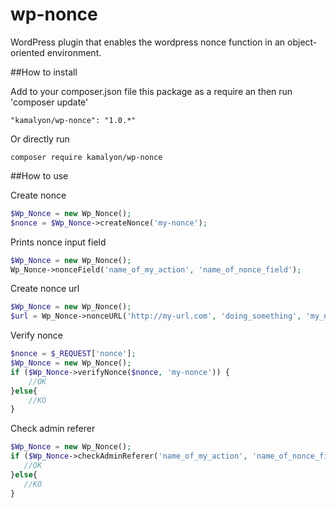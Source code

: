 # wp-nonce
WordPress plugin that enables the wordpress nonce function in an object-oriented environment.

##How to install

Add to your composer.json file this package as a require an then run 'composer update'
```
"kamalyon/wp-nonce": "1.0.*"
```

Or directly run
```
composer require kamalyon/wp-nonce
```

##How to use

Create nonce
```php
$Wp_Nonce = new Wp_Nonce();
$nonce = $Wp_Nonce->createNonce('my-nonce');
```

Prints nonce input field
```php
$Wp_Nonce = new Wp_Nonce();
Wp_Nonce->nonceField('name_of_my_action', 'name_of_nonce_field');
```

Create nonce url 
```php
$Wp_Nonce = new Wp_Nonce();
$url = Wp_Nonce->nonceURL('http://my-url.com', 'doing_something', 'my_nonce');
```

Verify nonce
```php
$nonce = $_REQUEST['nonce'];
$Wp_Nonce = new Wp_Nonce();
if ($Wp_Nonce->verifyNonce($nonce, 'my-nonce')) {
    //OK  
}else{
    //KO
}
```

Check admin referer
 ```php
 $Wp_Nonce = new Wp_Nonce();
 if ($Wp_Nonce->checkAdminReferer('name_of_my_action', 'name_of_nonce_field')) {
    //OK
 }else{
    //KO
 }
 ```
 